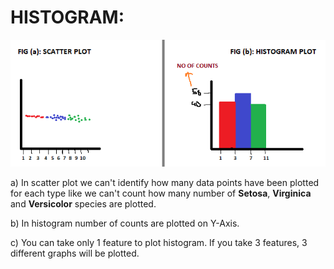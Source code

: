 # HISTOGRAM:

![](https://github.com/ramsha275/ML/blob/main/hist.png)

a) In scatter plot we can't identify how many data points have been plotted for each type like we can't count how many number of **Setosa**, **Virginica** and **Versicolor** species are plotted.

b) In histogram number of counts are plotted on Y-Axis.

c) You can take only 1 feature to plot histogram. If you take 3 features, 3 different graphs will be plotted.
